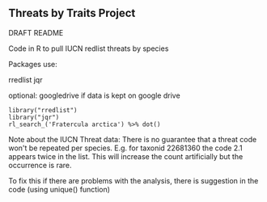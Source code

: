 Threats by Traits Project
----

DRAFT README

Code in R to pull IUCN redlist threats by species


Packages use: 

rredlist
jqr

optional: googledrive if data is kept on google drive

```
library("rredlist")
library("jqr")
rl_search_('Fratercula arctica') %>% dot()

```

Note about the IUCN Threat data:   There is no guarantee that a threat code won't be repeated per species.  E.g. for taxonid 22681360 the code 2.1 appears twice in the list.   This will increase the count artificially but the occurrence is rare.  

To fix this if there are problems with the analysis, there is suggestion in the code (using unique() function) 